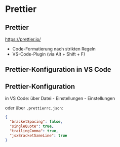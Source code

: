 # Prettier

## Prettier

https://prettier.io/

- Code-Formatierung nach strikten Regeln
- VS-Code-Plugin (via Alt + Shift + F)

## Prettier-Konfiguration in VS Code

## Prettier-Konfiguration

in VS Code: über Datei - Einstellungen - Einstellungen

oder über `.prettierrc.json`:

```json
{
  "bracketSpacing": false,
  "singleQuote": true,
  "trailingComma": true,
  "jsxBracketSameLine": true
}
```
